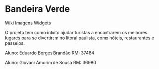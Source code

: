 <h1>Bandeira Verde</h1>
<a href="https://github.com/Giovani-Sousa/AppLitoral/wiki">Wiki</a>
<a href="https://github.com/Giovani-Sousa/AppLitoral/wiki/Imagens-do-Protótipo">Imagens</a>
<a href="https://github.com/Giovani-Sousa/AppLitoral/wiki/Widgets">Widgets</a>
<p>O projeto tem como intuito ajudar turistas a encontrarem os melhores lugares para se divertirem no litoral paulista, como hóteis, restaurantes e passeios.</p>
<p>Aluno: Eduardo Borges Brandão RM: 37484</p>
<p>Aluno: Giovani Amorim de Sousa RM: 36980</p>
